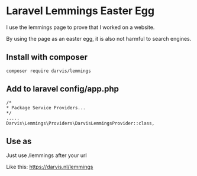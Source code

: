 # Laravel Lemmings Easter Egg
I use the lemmings page to prove that I worked on a website.

By using the page as an easter egg, it is also not harmful to search engines.

## Install with composer
```
composer require darvis/lemmings
```

## Add to laravel config/app.php
```
/*
* Package Service Providers...
*/
.....
Darvis\Lemmings\Providers\DarvisLemmingsProvider::class,
```

## Use as
Just use /lemmings after your url

Like this: 
https://darvis.nl/lemmings
